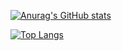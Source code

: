 [![Anurag's GitHub stats](https://github-readme-stats.vercel.app/api?username=Danrejk&theme=darcula)](https://github.com/anuraghazra/github-readme-stats)

[![Top Langs](https://github-readme-stats.vercel.app/api/top-langs/?username=Danrejk&layout=donut&theme=darcula)](https://github.com/anuraghazra/github-readme-stats)

